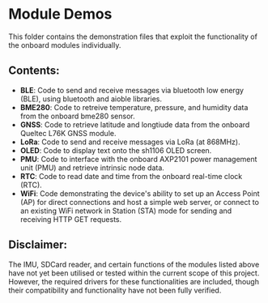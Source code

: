 # Module Demos

This folder contains the demonstration files that exploit the functionality of the onboard modules individually.

## Contents:

- **BLE**: Code to send and receive messages via bluetooth low energy (BLE), using bluetooth and aioble libraries.
- **BME280**: Code to retreive temperature, pressure, and humidity data from the onboard bme280 sensor.
- **GNSS**: Code to retrieve latitude and longtiude data from the onboard Queltec L76K GNSS module.
- **LoRa**: Code to send and receive messages via LoRa (at 868MHz).
- **OLED**: Code to display text onto the sh1106 OLED screen.
- **PMU**: Code to interface with the onboard AXP2101 power management unit (PMU) and retrieve intrinsic node data.
- **RTC**: Code to read date and time from the onboard real-time clock (RTC).
- **WiFi**: Code demonstrating the device's ability to set up an Access Point (AP) for direct connections and host a simple web server, or connect to an existing WiFi network in Station (STA) mode for sending and receiving HTTP GET requests.

## Disclaimer:

The IMU, SDCard reader, and certain functions of the modules listed above have not yet been utilised or tested within the current scope of this project. However, the required drivers for these functionalities are included, though their compatibility and functionality have not been fully verified.
